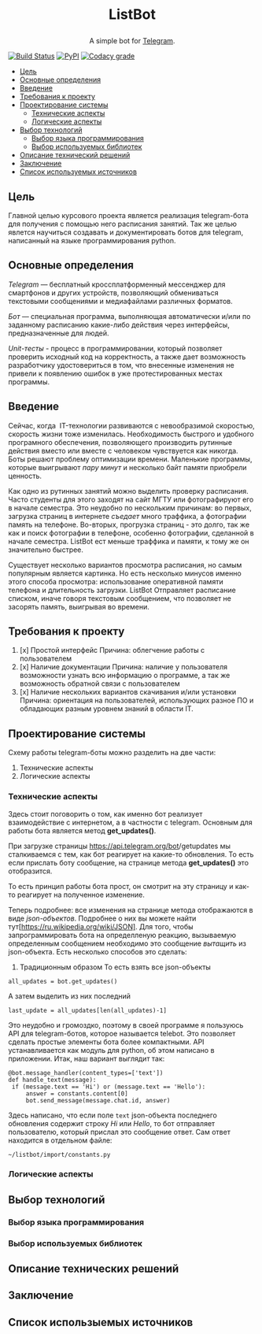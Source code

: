 # <p align="center">ListBot
<p align="center"> A simple bot for <a href="https://telegram.org/">Telegram</a>.
  
[![Build Status](https://travis-ci.org/VladislavBurch/ListBot.svg?branch=master)](https://travis-ci.org/VladislavBurch/ListBot)
[![PyPI](https://img.shields.io/pypi/v/nine.svg)](https://pypi.python.org/pypi/ListBot/)
[![Codacy grade](https://img.shields.io/codacy/grade/e27821fb6289410b8f58338c7e0bc686.svg)](https://www.codacy.com/app/VladislavBurch/ListBot/dashboard)

 * [Цель](#цель)
 * [Основные определения](#основные-определения)
 * [Введение](#введение)
 * [Требования к проекту](#требования-к-проекту)
 * [Проектирование системы](#проектирование-системы)
   * [Технические аспекты](#технические-аспекты)
   * [Логические аспекты](#логические-аспекты)
 * [Выбор технологий](#выбор-технологий)
   * [Выбор языка программирования](#выбор-языка-программирования)
   * [Выбор используемых библиотек](#выбор-используемых-библиотек)
 * [Описание технический решений](#описание-технических-решений)
 * [Заключение](#заключение)
 * [Список используемых источников](#список-используемых-источников)

## Цель
  Главной целью курсового проекта является реализация telegram-бота для получения с помощью него расписания занятий. Так же целью явлется научиться создавать и документировать ботов для telegram, написанный на языке программирования python.
## Основные определения
  *Telegram* — бесплатный кроссплатформенный мессенджер для смартфонов и других устройств, позволяющий обмениваться текстовыми сообщениями и медиафайлами различных форматов.
  
   *Бот* — специальная программа, выполняющая автоматически и/или по заданному расписанию какие-либо действия через интерфейсы, предназначенные для людей.
   
   *Unit-тесты* - процесс в программировании, который позволяет проверить исходный код на корректность, а также дает возможность разработчику удостовериться в том, что внесенные изменения не привели к появлению ошибок в уже протестированных местах программы.
## Введение
  Сейчас, когда  IT-технологии развиваются с невообразимой скоростью, скорость жизни тоже изменилась. Необходимость быстрого и удобного програмного обеспечения, позволяющего производить рутинные действия вместо или вместе с человеком чувствуется как никогда. Боты решают проблему оптимизации времени. Маленькие программы, которые выигрывают _пару минут_ и несколько байт памяти приобрели ценность.
  
  Как одно из рутинных занятий можно выделить проверку расписания. Часто студенты для этого заходят на сайт МГТУ или фотографируют его в начале семестра. Это неудобно по нескольким причинам: во первых, загрузка страниц в интернете _съедает_ много траффика, а фотографии память на телефоне. Во-вторых, прогрузка страниц - это долго, так же как и поиск фотографии в телефоне, особенно фотографии, сделанной в начале семестра. ListBot ест меньше траффика и памяти, к тому же он значительно быстрее.
  
  Существует несколько вариантов просмотра расписания, но самым популярным является картинка. Но есть несколько минусов именно этого способа просмотра: использование оперативной памяти телефона и длительность загрузки. ListBot Отправляет расписание списком, иначе говоря текстовым сообщением, что позволяет не засорять память, выигрывая во времени.
## Требования к проекту
1. [x] Простой интерфейс
Причина: облегчение работы с пользователем
2. [x] Наличие документации
Причина: наличие у пользователя возможности узнать всю информацию о программе, а так же возможность обратной связи с пользователем
3. [x] Наличие нескольких вариантов скачивания и/или установки
Причина: ориентация на пользователей, использующих разное ПО и обладающих разным уровнем знаний в области IT.
## Проектирование системы
  Схему работы telegram-боты можно разделить на две части:
  1. Технические аспекты
  2. Логические аспекты
### Технические аспекты
   Здесь стоит поговорить о том, как именно бот реализует взаимодействие с интернетом, а в частности с telegram.
Основным для работы бота является метод **get_updates()**.

   При загрузке страницы https://api.telegram.org/bot<token>/getupdates мы сталкиваемся с тем, как бот реагирует на какие-то обновления. То есть если прислать боту сообщение, на странице метода **get_updates()** это отобразится.
   
   То есть принцип работы бота прост, он смотрит на эту страницу и как-то реагирует на полученное изменение. 
   
   Теперь подробнее: все изменения на странице метода отображаются в виде _json-объектов_. Подробнее о них вы можете найти тут[https://ru.wikipedia.org/wiki/JSON]. Для того, чтобы запрограммировать бота на определленую реакцию, вызываемую определенным сообщением необходимо это сообщение _вытащить_ из json-объекта. Есть несколько способов это сделать:
   1. Традиционным образом
   То есть взять все json-объекты
   ```
   all_updates = bot.get_updates()
   ```
   А затем выделить из них последний
   ```
   last_update = all_updates[len(all_updates)-1]
   ```
   Это неудобно и громоздко, поэтому в своей программе я пользуюсь API для telegram-ботов, которое называется telebot. Это позволяет сделать простые элементы бота более компактными. API устанавливается как модуль для python, об этом написано в приложении.
   Итак, наш вариант выглядит так:
   ```
@bot.message_handler(content_types=['text'])
def handle_text(message):
    if (message.text == 'Hi') or (message.text == 'Hello'):
        answer = constants.content[0]
        bot.send_message(message.chat.id, answer)
   ```
  Здесь написано, что если поле `text` json-объекта последнего обновления содержит строку _Hi_ или _Hello_, то бот отправляет пользователю, который прислал это сообщение ответ. Сам ответ находится в отдельном файле:
  ```
  ~/listbot/import/constants.py
  ```
  
   
### Логические аспекты
## Выбор технологий
### Выбор языка программирования
### Выбор используемых библиотек
## Описание технических решений
## Заключение
## Список использыемых источников
